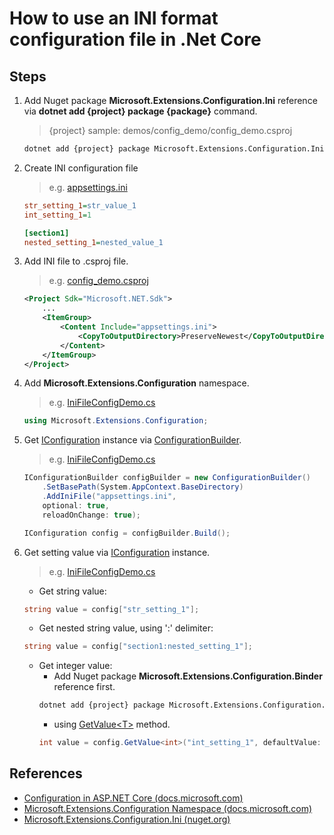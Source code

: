 # How to use an INI format configuration file in .Net Core

## Steps

1. Add Nuget package **Microsoft.Extensions.Configuration.Ini** reference via **dotnet add {project} package {package}** command.

    > {project} sample: demos/config_demo/config_demo.csproj

    ```bash
    dotnet add {project} package Microsoft.Extensions.Configuration.Ini
    ```

2. Create INI configuration file

   > e.g. [appsettings.ini](../../demos/config_demo/appsettings.ini)

    ```ini
    str_setting_1=str_value_1
    int_setting_1=1

    [section1]
    nested_setting_1=nested_value_1
    ```

3. Add INI file to .csproj file.

    > e.g. [config_demo.csproj](../../demos/config_demo/config_demo.csproj)
    ```xml
    <Project Sdk="Microsoft.NET.Sdk">
        ...
        <ItemGroup>
            <Content Include="appsettings.ini">
                <CopyToOutputDirectory>PreserveNewest</CopyToOutputDirectory>
            </Content>
        </ItemGroup>
    </Project>
    ```

4. Add **Microsoft.Extensions.Configuration** namespace.

    > e.g. [IniFileConfigDemo.cs](../../demos/config_demo/IniFileConfigDemo.cs)
    ```csharp
    using Microsoft.Extensions.Configuration;
    ```

5. Get [IConfiguration](https://docs.microsoft.com/en-us/dotnet/api/microsoft.extensions.configuration.iconfiguration) instance via [ConfigurationBuilder](https://docs.microsoft.com/en-us/dotnet/api/microsoft.extensions.configuration.configurationbuilder).

    > e.g. [IniFileConfigDemo.cs](../../demos/config_demo/IniFileConfigDemo.cs)
    ```csharp
    IConfigurationBuilder configBuilder = new ConfigurationBuilder()
        .SetBasePath(System.AppContext.BaseDirectory)
        .AddIniFile("appsettings.ini",
        optional: true,
        reloadOnChange: true);

    IConfiguration config = configBuilder.Build();
    ```

6. Get setting value via [IConfiguration](https://docs.microsoft.com/en-us/dotnet/api/microsoft.extensions.configuration.iconfiguration) instance.

    > e.g. [IniFileConfigDemo.cs](../../demos/config_demo/IniFileConfigDemo.cs)
    * Get string value:
    ```csharp
    string value = config["str_setting_1"];
    ```

    * Get nested string value, using ':' delimiter:
    ```csharp
    string value = config["section1:nested_setting_1"];
    ```

    * Get integer value:
        * Add Nuget package **Microsoft.Extensions.Configuration.Binder** reference first.
        ```bash
        dotnet add {project} package Microsoft.Extensions.Configuration.Binder
        ```
        * using [GetValue&lt;T&gt;](https://docs.microsoft.com/en-us/dotnet/api/microsoft.extensions.configuration.configurationbinder.getvalue) method.
        ```csharp
        int value = config.GetValue<int>("int_setting_1", defaultValue: 0);
        ```

## References

* [Configuration in ASP.NET Core (docs.microsoft.com)](https://docs.microsoft.com/en-us/aspnet/core/fundamentals/configuration/)
* [Microsoft.Extensions.Configuration Namespace (docs.microsoft.com)](https://docs.microsoft.com/en-us/dotnet/api/microsoft.extensions.configuration)
* [Microsoft.Extensions.Configuration.Ini (nuget.org)](https://www.nuget.org/packages/Microsoft.Extensions.Configuration.Ini)